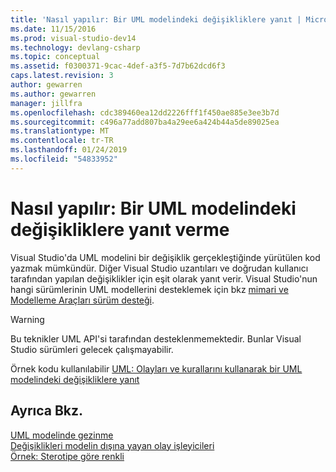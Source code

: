 ```yaml
---
title: 'Nasıl yapılır: Bir UML modelindeki değişikliklere yanıt | Microsoft Docs'
ms.date: 11/15/2016
ms.prod: visual-studio-dev14
ms.technology: devlang-csharp
ms.topic: conceptual
ms.assetid: f0300371-9cac-4def-a3f5-7d7b62dcd6f3
caps.latest.revision: 3
author: gewarren
ms.author: gewarren
manager: jillfra
ms.openlocfilehash: cdc389460ea12dd2226fff1f450ae885e3ee3b7d
ms.sourcegitcommit: c496a77add807ba4a29ee6a424b44a5de89025ea
ms.translationtype: MT
ms.contentlocale: tr-TR
ms.lasthandoff: 01/24/2019
ms.locfileid: "54833952"
---
```

# <a name="how-to-respond-to-changes-in-a-uml-model"></a>Nasıl yapılır: Bir UML modelindeki değişikliklere yanıt verme
Visual Studio'da UML modelini bir değişiklik gerçekleştiğinde yürütülen kod yazmak mümkündür. Diğer Visual Studio uzantıları ve doğrudan kullanıcı tarafından yapılan değişiklikler için eşit olarak yanıt verir. Visual Studio'nun hangi sürümlerinin UML modellerini desteklemek için bkz [mimari ve Modelleme Araçları sürüm desteği](../modeling/what-s-new-for-design-in-visual-studio.md#VersionSupport).  
  
> [!WARNING]
>  Bu teknikler UML API'si tarafından desteklenmemektedir. Bunlar Visual Studio sürümleri gelecek çalışmayabilir.  
  
 Örnek kodu kullanılabilir [UML: Olayları ve kurallarını kullanarak bir UML modelindeki değişikliklere yanıt](http://code.msdn.microsoft.com/UML-Responding-to-changes-c024cd4b)  
  
## <a name="see-also"></a>Ayrıca Bkz.  
 [UML modelinde gezinme](../modeling/navigate-the-uml-model.md)   
 [Değişiklikleri modelin dışına yayan olay işleyicileri](../modeling/event-handlers-propagate-changes-outside-the-model.md)   
 [Örnek: Sterotipe göre renkli](http://go.microsoft.com/fwlink/?LinkId=213841)